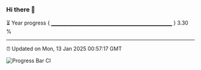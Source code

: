 ### Hi there 👋

⏳ Year progress { ▁▁▁▁▁▁▁▁▁▁▁▁▁▁▁▁▁▁▁▁▁▁▁▁▁▁▁▁▁▁ } 3.30 %

---

⏰ Updated on Mon, 13 Jan 2025 00:57:17 GMT

![Progress Bar CI](https://github.com/code-lakshay/GitHub-Actions-Demo/workflows/Progress%20Bar%20CI/badge.svg)
